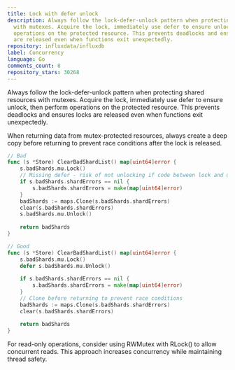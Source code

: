 ```yaml
---
title: Lock with defer unlock
description: Always follow the lock-defer-unlock pattern when protecting shared resources
  with mutexes. Acquire the lock, immediately use defer to ensure unlock, then perform
  operations on the protected resource. This prevents deadlocks and ensures locks
  are released even when functions exit unexpectedly.
repository: influxdata/influxdb
label: Concurrency
language: Go
comments_count: 8
repository_stars: 30268
---
```


Always follow the lock-defer-unlock pattern when protecting shared resources with mutexes. Acquire the lock, immediately use defer to ensure unlock, then perform operations on the protected resource. This prevents deadlocks and ensures locks are released even when functions exit unexpectedly.

When returning data from mutex-protected resources, always create a deep copy before returning to prevent race conditions after the lock is released.

```go
// Bad
func (s *Store) ClearBadShardList() map[uint64]error {
    s.badShards.mu.Lock()
    // Missing defer - risk of not unlocking if code between lock and unlock panics
    if s.badShards.shardErrors == nil {
        s.badShards.shardErrors = make(map[uint64]error)
    }
    badShards := maps.Clone(s.badShards.shardErrors)
    clear(s.badShards.shardErrors)
    s.badShards.mu.Unlock()
    
    return badShards
}

// Good
func (s *Store) ClearBadShardList() map[uint64]error {
    s.badShards.mu.Lock()
    defer s.badShards.mu.Unlock()
    
    if s.badShards.shardErrors == nil {
        s.badShards.shardErrors = make(map[uint64]error)
    }
    // Clone before returning to prevent race conditions
    badShards := maps.Clone(s.badShards.shardErrors)
    clear(s.badShards.shardErrors)
    
    return badShards
}
```

For read-only operations, consider using RWMutex with RLock() to allow concurrent reads. This approach increases concurrency while maintaining thread safety.
